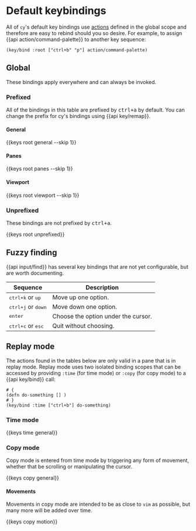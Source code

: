 # Default keybindings

All of `cy`'s default key bindings use [actions](/keybindings.md#actions) defined in the global scope and therefore are easy to rebind should you so desire. For example, to assign {{api action/command-palette}} to another key sequence:

```janet
(key/bind :root ["ctrl+b" "p"] action/command-palette)
```

## Global

These bindings apply everywhere and can always be invoked.

### Prefixed

All of the bindings in this table are prefixed by <kbd>ctrl+a</kbd> by default. You can change the prefix for cy's bindings using {{api key/remap}}.

#### General

{{keys root general --skip 1}}

#### Panes

{{keys root panes --skip 1}}

#### Viewport

{{keys root viewport --skip 1}}

### Unprefixed

These bindings are not prefixed by <kbd>ctrl+a</kbd>.

{{keys root unprefixed}}

## Fuzzy finding

{{api input/find}} has several key bindings that are not yet configurable, but are worth documenting.

| Sequence                             | Description                         |
| ------------------------------------ | ----------------------------------- |
| <kbd>ctrl+k</kbd> or <kbd>up</kbd>   | Move up one option.                 |
| <kbd>ctrl+j</kbd> or <kbd>down</kbd> | Move down one option.               |
| <kbd>enter</kbd>                     | Choose the option under the cursor. |
| <kbd>ctrl+c</kbd> or <kbd>esc</kbd>  | Quit without choosing.              |

## Replay mode

The actions found in the tables below are only valid in a pane that is in replay mode. Replay mode uses two isolated binding scopes that can be accessed by providing `:time` (for time mode) or `:copy` (for copy mode) to a {{api key/bind}} call:

```janet
# {
(defn do-something [] )
# }
(key/bind :time ["ctrl+b"] do-something)
```

### Time mode

{{keys time general}}

### Copy mode

Copy mode is entered from time mode by triggering any form of movement, whether that be scrolling or manipulating the cursor.

{{keys copy general}}

#### Movements

Movements in copy mode are intended to be as close to `vim` as possible, but many more will be added over time.

{{keys copy motion}}
